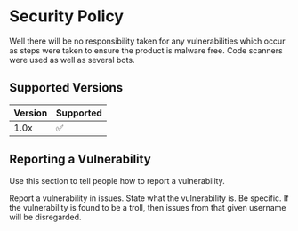 # Security Policy
Well there will be no responsibility taken for any vulnerabilities which occur as steps were taken to ensure the product is malware free. 
Code scanners were used as well as several bots.

## Supported Versions

| Version | Supported          |
| ------- | ------------------ |
| 1.0x  | :white_check_mark: |


## Reporting a Vulnerability

Use this section to tell people how to report a vulnerability.

Report a vulnerability in issues. State what the vulnerability is. Be specific.
If the vulnerability is found to be a troll, then issues from that given username will be disregarded.
